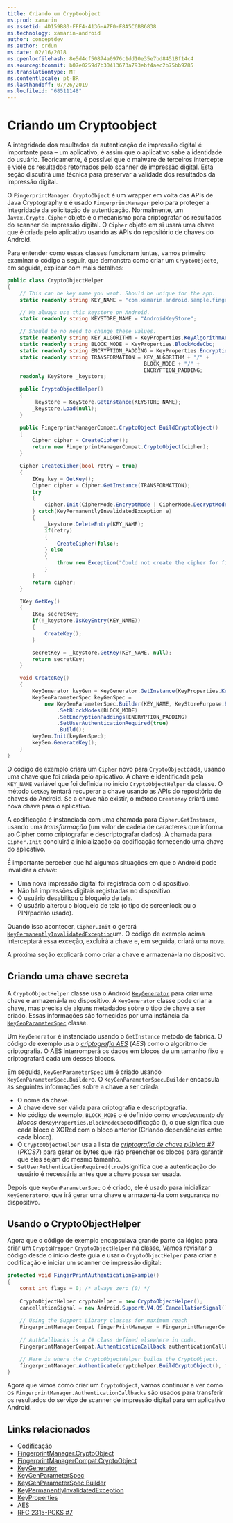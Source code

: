 ```yaml
---
title: Criando um Cryptoobject
ms.prod: xamarin
ms.assetid: 4D159B80-FFF4-4136-A7F0-F8A5C6B86838
ms.technology: xamarin-android
author: conceptdev
ms.author: crdun
ms.date: 02/16/2018
ms.openlocfilehash: 8e5d4cf50874a0976c1dd10e35e7bd84518f14c4
ms.sourcegitcommit: b07e0259d7b30413673a793ebf4aec2b75bb9285
ms.translationtype: MT
ms.contentlocale: pt-BR
ms.lasthandoff: 07/26/2019
ms.locfileid: "68511148"
---
```

# <a name="creating-a-cryptoobject"></a>Criando um Cryptoobject

A integridade dos resultados da autenticação de impressão digital é importante para &ndash; um aplicativo, é assim que o aplicativo sabe a identidade do usuário. Teoricamente, é possível que o malware de terceiros intercepte e viole os resultados retornados pelo scanner de impressão digital. Esta seção discutirá uma técnica para preservar a validade dos resultados da impressão digital. 

O `FingerprintManager.CryptoObject` é um wrapper em volta das APIs de Java Cryptography e é usado `FingerprintManager` pelo para proteger a integridade da solicitação de autenticação. Normalmente, um `Javax.Crypto.Cipher` objeto é o mecanismo para criptografar os resultados do scanner de impressão digital. O `Cipher` objeto em si usará uma chave que é criada pelo aplicativo usando as APIs do repositório de chaves do Android.

Para entender como essas classes funcionam juntas, vamos primeiro examinar o código a seguir, que demonstra como criar um `CryptoObject`e, em seguida, explicar com mais detalhes:

```csharp
public class CryptoObjectHelper
{
    // This can be key name you want. Should be unique for the app.
    static readonly string KEY_NAME = "com.xamarin.android.sample.fingerprint_authentication_key";

    // We always use this keystore on Android.
    static readonly string KEYSTORE_NAME = "AndroidKeyStore";

    // Should be no need to change these values.
    static readonly string KEY_ALGORITHM = KeyProperties.KeyAlgorithmAes;
    static readonly string BLOCK_MODE = KeyProperties.BlockModeCbc;
    static readonly string ENCRYPTION_PADDING = KeyProperties.EncryptionPaddingPkcs7;
    static readonly string TRANSFORMATION = KEY_ALGORITHM + "/" +
                                            BLOCK_MODE + "/" +
                                            ENCRYPTION_PADDING;
    readonly KeyStore _keystore;

    public CryptoObjectHelper()
    {
        _keystore = KeyStore.GetInstance(KEYSTORE_NAME);
        _keystore.Load(null);
    }

    public FingerprintManagerCompat.CryptoObject BuildCryptoObject()
    {
        Cipher cipher = CreateCipher();
        return new FingerprintManagerCompat.CryptoObject(cipher);
    }

    Cipher CreateCipher(bool retry = true)
    {
        IKey key = GetKey();
        Cipher cipher = Cipher.GetInstance(TRANSFORMATION);
        try
        {
            cipher.Init(CipherMode.EncryptMode | CipherMode.DecryptMode, key);
        } catch(KeyPermanentlyInvalidatedException e)
        {
            _keystore.DeleteEntry(KEY_NAME);
            if(retry)
            {
                CreateCipher(false);
            } else
            {
                throw new Exception("Could not create the cipher for fingerprint authentication.", e);
            }
        }
        return cipher;
    }

    IKey GetKey()
    {
        IKey secretKey;
        if(!_keystore.IsKeyEntry(KEY_NAME))
        {
            CreateKey();
        }

        secretKey = _keystore.GetKey(KEY_NAME, null);
        return secretKey;
    }

    void CreateKey()
    {
        KeyGenerator keyGen = KeyGenerator.GetInstance(KeyProperties.KeyAlgorithmAes, KEYSTORE_NAME);
        KeyGenParameterSpec keyGenSpec =
            new KeyGenParameterSpec.Builder(KEY_NAME, KeyStorePurpose.Encrypt | KeyStorePurpose.Decrypt)
                .SetBlockModes(BLOCK_MODE)
                .SetEncryptionPaddings(ENCRYPTION_PADDING)
                .SetUserAuthenticationRequired(true)
                .Build();
        keyGen.Init(keyGenSpec);
        keyGen.GenerateKey();
    }
}
```

O código de exemplo criará um `Cipher` novo para `CryptoObject`cada, usando uma chave que foi criada pelo aplicativo. A chave é identificada pela `KEY_NAME` variável que foi definida no início `CryptoObjectHelper` da classe. O método `GetKey` tentará recuperar a chave usando as APIs do repositório de chaves do Android. Se a chave não existir, o método `CreateKey` criará uma nova chave para o aplicativo.

A codificação é instanciada com uma chamada para `Cipher.GetInstance`, usando uma _transformação_ (um valor de cadeia de caracteres que informa ao Cipher como criptografar e descriptografar dados). A chamada para `Cipher.Init` concluirá a inicialização da codificação fornecendo uma chave do aplicativo. 

É importante perceber que há algumas situações em que o Android pode invalidar a chave: 

* Uma nova impressão digital foi registrada com o dispositivo.
* Não há impressões digitais registradas no dispositivo.
* O usuário desabilitou o bloqueio de tela.
* O usuário alterou o bloqueio de tela (o tipo de screenlock ou o PIN/padrão usado).

Quando isso acontecer, `Cipher.Init` o gerará [`KeyPermanentlyInvalidatedException`](https://developer.android.com/reference/android/security/keystore/KeyPermanentlyInvalidatedException.html)um. O código de exemplo acima interceptará essa exceção, excluirá a chave e, em seguida, criará uma nova.

A próxima seção explicará como criar a chave e armazená-la no dispositivo.

## <a name="creating-a-secret-key"></a>Criando uma chave secreta

A `CryptoObjectHelper` classe usa o Android [`KeyGenerator`](xref:Javax.Crypto.KeyGenerator) para criar uma chave e armazená-la no dispositivo. A `KeyGenerator` classe pode criar a chave, mas precisa de alguns metadados sobre o tipo de chave a ser criado. Essas informações são fornecidas por uma instância da [`KeyGenParameterSpec`](https://developer.android.com/reference/android/security/keystore/KeyGenParameterSpec.html) classe. 

Um `KeyGenerator` é instanciado usando o `GetInstance` método de fábrica. O código de exemplo usa o [_criptografia AES_](https://en.wikipedia.org/wiki/Advanced_Encryption_Standard) (_AES_) como o algoritmo de criptografia. O AES interromperá os dados em blocos de um tamanho fixo e criptografará cada um desses blocos.

Em seguida, `KeyGenParameterSpec` um é criado usando `KeyGenParameterSpec.Builder`o. O `KeyGenParameterSpec.Builder` encapsula as seguintes informações sobre a chave a ser criada:

* O nome da chave.
* A chave deve ser válida para criptografia e descriptografia.
* No código de exemplo, `BLOCK_MODE` o é definido como _encadeamento de blocos_ de`KeyProperties.BlockModeCbc`codificação (), o que significa que cada bloco é XORed com o bloco anterior (Criando dependências entre cada bloco). 
* O `CryptoObjectHelper` usa a lista de [_criptografia de chave pública #7_](https://tools.ietf.org/html/rfc2315) (_PKCS7_) para gerar os bytes que irão preencher os blocos para garantir que eles sejam do mesmo tamanho.
* `SetUserAuthenticationRequired(true)`significa que a autenticação do usuário é necessária antes que a chave possa ser usada.

Depois que `KeyGenParameterSpec` o é criado, ele é usado para inicializar `KeyGenerator`o, que irá gerar uma chave e armazená-la com segurança no dispositivo. 

## <a name="using-the-cryptoobjecthelper"></a>Usando o CryptoObjectHelper

Agora que o código de exemplo encapsulava grande parte da lógica para criar um `CryptoWrapper` `CryptoObjectHelper` na classe, Vamos revisitar o código desde o início deste guia e usar o `CryptoObjectHelper` para criar a codificação e iniciar um scanner de impressão digital: 

```csharp
protected void FingerPrintAuthenticationExample()
{
    const int flags = 0; /* always zero (0) */
    
    CryptoObjectHelper cryptoHelper = new CryptoObjectHelper();
    cancellationSignal = new Android.Support.V4.OS.CancellationSignal();
    
    // Using the Support Library classes for maximum reach
    FingerprintManagerCompat fingerPrintManager = FingerprintManagerCompat.From(this);
    
    // AuthCallbacks is a C# class defined elsewhere in code.
    FingerprintManagerCompat.AuthenticationCallback authenticationCallback = new MyAuthCallbackSample(this);

    // Here is where the CryptoObjectHelper builds the CryptoObject. 
    fingerprintManager.Authenticate(cryptohelper.BuildCryptoObject(), flags, cancellationSignal, authenticationCallback, null);
}
```

Agora que vimos como criar um `CryptoObject`, vamos continuar a ver como os `FingerprintManager.AuthenticationCallbacks` são usados para transferir os resultados do serviço de scanner de impressão digital para um aplicativo Android.



## <a name="related-links"></a>Links relacionados

- [Codificação](xref:Javax.Crypto.Cipher)
- [FingerprintManager.CryptoObject](https://developer.android.com/reference/android/hardware/fingerprint/FingerprintManager.CryptoObject.html)
- [FingerprintManagerCompat.CryptoObject](https://developer.android.com/reference/android/support/v4/hardware/fingerprint/FingerprintManagerCompat.CryptoObject.html)
- [KeyGenerator](xref:Javax.Crypto.KeyGenerator)
- [KeyGenParameterSpec](https://developer.android.com/reference/android/security/keystore/KeyGenParameterSpec.html)
- [KeyGenParameterSpec.Builder](https://developer.android.com/reference/android/security/keystore/KeyGenParameterSpec.Builder.html)
- [KeyPermanentlyInvalidatedException](https://developer.android.com/reference/android/security/keystore/KeyPermanentlyInvalidatedException.html)
- [KeyProperties](https://developer.android.com/reference/android/security/keystore/KeyProperties.html)
- [AES](https://en.wikipedia.org/wiki/Advanced_Encryption_Standard)
- [RFC 2315-PCKS #7](https://tools.ietf.org/html/rfc2315)
